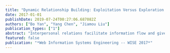 ```yaml
---
title: "Dynamic Relationship Building: Exploitation Versus Exploration on a Social Network"
date: 2017-01-01
publishDate: 2019-07-24T00:27:06.687082Z
authors: ["Bo Yan", "Yang Chen", "Jiamou Liu"]
publication_types: ["1"]
abstract: "Interpersonal relations facilitate information flow and give rise to positional advantage of individuals in a social network. We ask the question: How would an individual build relations with members of a dynamic social network in order to arrive at a central position in the network? We formalize this question using the dynamic network building problem. Two strategies stand out to solve this problem: The first directs the individual to exploit their social proximity by linking to nodes that are close-by, while the second tries its best to explore distant regions of the network. We evaluate and contrast these two strategies with respect to edge- and distance-based cost metrics, as well as other structural properties such as embeddedness and clustering coefficient. Experiments are performed on models of dynamic random graphs and real-world data sets. We then discuss and test ways that combine these two strategies."
featured: false
publication: "*Web Information Systems Engineering -- WISE 2017*"
---
```


